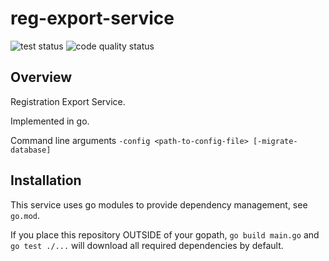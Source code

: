 # reg-export-service

<img src="https://github.com/eurofurence/reg-export-service/actions/workflows/go.yml/badge.svg" alt="test status"/>
<img src="https://github.com/eurofurence/reg-export-service/actions/workflows/codeql-analysis.yml/badge.svg" alt="code quality status"/>

## Overview

Registration Export Service.

Implemented in go.

Command line arguments
```-config <path-to-config-file> [-migrate-database]```

## Installation

This service uses go modules to provide dependency management, see `go.mod`.

If you place this repository OUTSIDE of your gopath, `go build main.go` and `go test ./...` will download all
required dependencies by default.
